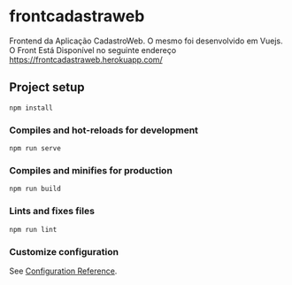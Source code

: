 # frontcadastraweb

Frontend da Aplicação CadastroWeb. O mesmo foi desenvolvido em Vuejs. O Front Está Disponível no seguinte endereço
https://frontcadastraweb.herokuapp.com/



## Project setup
```
npm install
```

### Compiles and hot-reloads for development
```
npm run serve
```

### Compiles and minifies for production
```
npm run build
```

### Lints and fixes files
```
npm run lint
```

### Customize configuration
See [Configuration Reference](https://cli.vuejs.org/config/).
